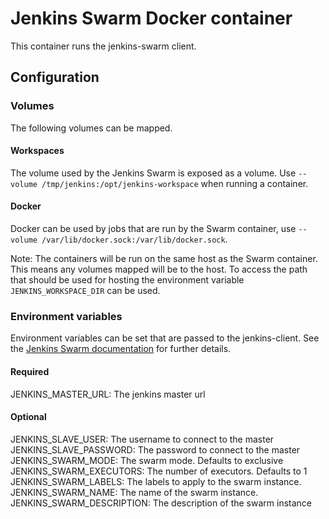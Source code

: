 # Jenkins Swarm Docker container

This container runs the jenkins-swarm client.

## Configuration

### Volumes

The following volumes can be mapped.

#### Workspaces

The volume used by the Jenkins Swarm is exposed as a volume. Use `--volume /tmp/jenkins:/opt/jenkins-workspace` when
running a container.

#### Docker

Docker can be used by jobs that are run by the Swarm container, use `--volume /var/lib/docker.sock:/var/lib/docker.sock`.

Note: The containers will be run on the same host as the Swarm container. This means any volumes mapped will be to the host.
To access the path that should be used for hosting the environment variable `JENKINS_WORKSPACE_DIR` can be used.

### Environment variables

Environment variables can be set that are passed to the jenkins-client. See the
[Jenkins Swarm documentation](https://wiki.jenkins-ci.org/display/JENKINS/Swarm+Plugin#SwarmPlugin-AvailableOptions)
for further details.

#### Required
  JENKINS_MASTER_URL: The jenkins master url

#### Optional
  JENKINS_SLAVE_USER: The username to connect to the master
  JENKINS_SLAVE_PASSWORD: The password to connect to the master
  JENKINS_SWARM_MODE: The swarm mode. Defaults to exclusive
  JENKINS_SWARM_EXECUTORS: The number of executors. Defaults to 1
  JENKINS_SWARM_LABELS: The labels to apply to the swarm instance.
  JENKINS_SWARM_NAME: The name of the swarm instance.
  JENKINS_SWARM_DESCRIPTION: The description of the swarm instance